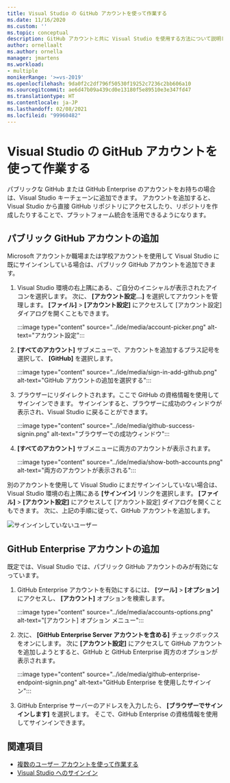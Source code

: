 ```yaml
---
title: Visual Studio の GitHub アカウントを使って作業する
ms.date: 11/16/2020
ms.custom: ''
ms.topic: conceptual
description: GitHub アカウントと共に Visual Studio を使用する方法について説明します。
author: ornellaalt
ms.author: ornella
manager: jmartens
ms.workload:
- multiple
monikerRange: '>=vs-2019'
ms.openlocfilehash: 9da0f2c2df796f50530f19252c7236c2bb606a10
ms.sourcegitcommit: ae6d47b09a439cd0e13180f5e89510e3e347fd47
ms.translationtype: HT
ms.contentlocale: ja-JP
ms.lasthandoff: 02/08/2021
ms.locfileid: "99960482"
---
```

# <a name="work-with-github-accounts-in-visual-studio"></a>Visual Studio の GitHub アカウントを使って作業する

パブリックな GitHub または GitHub Enterprise のアカウントをお持ちの場合は、Visual Studio キーチェーンに追加できます。 アカウントを追加すると、Visual Studio から直接 GitHub リポジトリにアクセスしたり、リポジトリを作成したりすることで、プラットフォーム統合を活用できるようになります。

## <a name="adding-public-github-accounts"></a>パブリック GitHub アカウントの追加

Microsoft アカウントか職場または学校アカウントを使用して Visual Studio に既にサインインしている場合は、パブリック GitHub アカウントを追加できます。

1. Visual Studio 環境の右上隅にある、ご自分のイニシャルが表示されたアイコンを選択します。 次に、 **[アカウント設定...]** を選択してアカウントを管理します。 **[ファイル]**  >  **[アカウント設定]** にアクセスして [アカウント設定] ダイアログを開くこともできます。

    :::image type="content" source="../ide/media/account-picker.png" alt-text="アカウント設定":::

2. **[すべてのアカウント]** サブメニューで、アカウントを追加するプラス記号を選択して、 **[GitHub]** を選択します。

    :::image type="content" source="../ide/media/sign-in-add-github.png" alt-text="GitHub アカウントの追加を選択する":::

3. ブラウザーにリダイレクトされます。ここで GitHub の資格情報を使用してサインインできます。 サインインすると、ブラウザーに成功のウィンドウが表示され、Visual Studio に戻ることができます。

    :::image type="content" source="../ide/media/github-success-signin.png" alt-text="ブラウザーでの成功ウィンドウ":::

4. **[すべてのアカウント]** サブメニューに両方のアカウントが表示されます。

    :::image type="content" source="../ide/media/show-both-accounts.png" alt-text="両方のアカウントが表示される":::

別のアカウントを使用して Visual Studio にまだサインインしていない場合は、Visual Studio 環境の右上隅にある **[サインイン]** リンクを選択します。 **[ファイル]**  >  **[アカウント設定]** にアクセスして [アカウント設定] ダイアログを開くこともできます。 次に、上記の手順に従って、GitHub アカウントを追加します。

![サインインしていないユーザー](../ide/media/vs2019_usernotsignedin.png)

## <a name="adding-github-enterprise-accounts"></a>GitHub Enterprise アカウントの追加

既定では、Visual Studio では、パブリック GitHub アカウントのみが有効になっています。

1. GitHub Enterprise アカウントを有効にするには、 **[ツール]**  >  **[オプション]** にアクセスし、 **[アカウント]** オプションを検索します。

    :::image type="content" source="../ide/media/accounts-options.png" alt-text="[アカウント] オプション メニュー":::

2. 次に、 **[GitHub Enterprise Server アカウントを含める]** チェックボックスをオンにします。 次に **[アカウント設定]** にアクセスして GitHub アカウントを追加しようとすると、GitHub と GitHub Enterprise 両方のオプションが表示されます。

    :::image type="content" source="../ide/media/github-enterprise-endpoint-signin.png" alt-text="GitHub Enterprise を使用したサインイン":::

3. GitHub Enterprise サーバーのアドレスを入力したら、 **[ブラウザーでサインインします]** を選択します。 そこで、GitHub Enterprise の資格情報を使用してサインインできます。

## <a name="see-also"></a>関連項目

- [複数のユーザー アカウントを使って作業する](work-with-multiple-user-accounts.md)
- [Visual Studio へのサインイン](signing-in-to-visual-studio.md)
